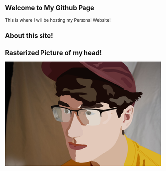 ## Welcome to My Github Page

This is where I will be hosting my Personal Website!

## About this site!

## Rasterized Picture of my head!

![my rasterized headshot](images/rasterHeadshot.png)
